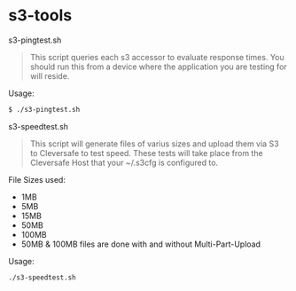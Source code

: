 # s3-tools

  s3-pingtest.sh
> This script queries each s3 accessor to evaluate response times.
> You should run this from a device where the application you are testing for will reside.

Usage: 
```sh
$ ./s3-pingtest.sh
```

s3-speedtest.sh
> This script will generate files of varius sizes and upload them via S3 to Cleversafe to test speed.
> These tests will take place from the Cleversafe Host that your ~/.s3cfg is configured to.

File Sizes used:
  - 1MB
  - 5MB
  - 15MB
  - 50MB
  - 100MB
  - 50MB & 100MB files are done with and without Multi-Part-Upload

Usage: 
```sh
./s3-speedtest.sh
```
